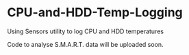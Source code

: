 # CPU-and-HDD-Temp-Logging
Using Sensors utility to log CPU and HDD temperatures 

Code to analyse S.M.A.R.T. data will be uploaded soon.
